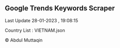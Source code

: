

## Google Trends Keywords Scraper 
 
Last Update 28-01-2023 , 19:08:15

Country List :
VIETNAM.json



© Abdul Muttaqin 
